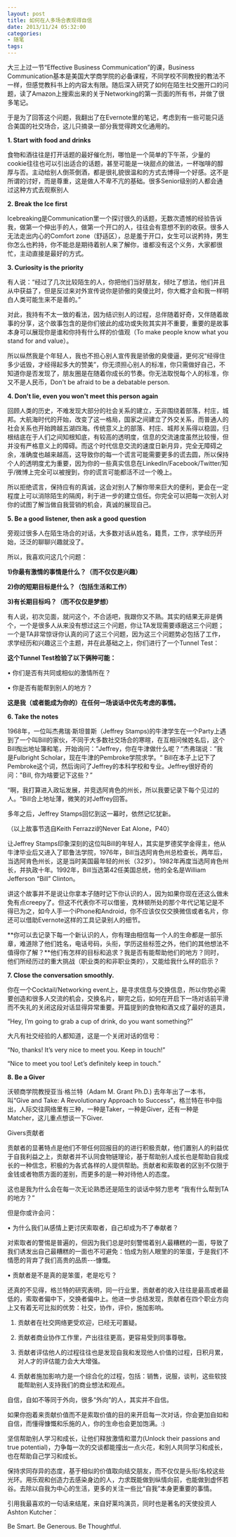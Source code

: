 ```yaml
---
layout: post
title: 如何在人多场合表现得自信
date: 2013/11/24 05:32:00
categories: 
- 随笔
tags: 
---
```


大三上过一节“Effective Business Communication”的课，Business Communication基本是美国大学商学院的必备课程，不同学校不同教授的教法不一样，但感觉教科书上的内容太有限。随后深入研究了如何在陌生社交圈开口的问题，读了Amazon上搜索出来的关于Networking的第一页面的所有书，并做了很多笔记。  

于是为了回答这个问题，我翻出了在Evernote里的笔记，考虑到有一些可能只适合美国的社交场合，这儿只摘录一部分我觉得跨文化通用的。  

**1. Start with food and drinks**  

食物和酒往往是打开话题的最好催化剂，哪怕是一个简单的下午茶，少量的cookie往往也可以引出适合的话题，甚至可能是一块甜点的做法，一杯咖啡的醇厚与否。主动给别人倒茶倒酒，都是很礼貌很温和的方式去博得一个好感。这不是所谓的讨好，而是尊重，这是做人不卑不亢的基础。很多Senior级别的人都会通过这种方式去观察别人  

**2. Break the Ice first**  

Icebreaking是Communication里一个探讨很久的话题，无数次遗憾的经验告诉我，做第一个伸出手的人，做第一个开口的人，往往会有意想不到的收获。很多人无法走出内心的Comfort zone（舒适区），总是羞于开口，女生可以说矜持，男生你怎么也矜持，你不能总是期待着别人来了解你，谁都没有这个义务，大家都很忙，主动直接是最好的方式。  

**3. Curiosity is the priority**  

有人说：“经过了几次比较陌生的人，你把他们当好朋友，倾吐了想法，他们并且从中获益了，但是反过来对外宣传说你是骄傲的臭傻比时，你大概才会和我一样明白人类可能生来不是善的。”  

对此，我持有不太一致的看法，因为结识别人的过程，总伴随着好奇，又伴随着故事的分享，这个故事包含的是你们彼此的成功或失败其实并不重要，重要的是故事本身可以展现你是谁和你持有什么样的价值观（To make people know what you stand for and value）。  

所以纵然我是个年轻人，我也不担心别人宣传我是骄傲的臭傻逼，更何况“经得住多少诋毁，才经得起多大的赞美”，你无须担心别人的标准，你只需做好自己，不知道你是否发现了，朋友圈是在随着你成长的节奏。你无法取悦每个人的标准，你又不是人民币，Don't be afraid to be a debatable person.  

**4. Don't lie, even you won't meet this person again**  

回顾人类的历史，不难发现大部分的社会关系的建立，无非围绕着部落，村庄，城邦。大航海时代的开始，改变了这一格局，国家之间建立了外交关系，而普通人的社会关系也开始跨越五湖四海。传统意义上的部落、村庄、城邦关系得以稳固，归根结底在于人们之间知根知底，有较高的透明度，信息的交流速度虽然比较慢，但并没有严格意义上的障碍。而这个时代信息交流的速度日新月异，完全无障碍之余，准确度也越来越高，这导致你的每一个谎言可能需要更多的谎去圆，所以保持个人的透明度尤为重要，因为你的一些真实信息在LinkedIn/Facebook/Twitter/知乎/微博上完全可以被搜到，你的谎言可能都活不过一个晚上。  

所以拒绝谎言，保持应有的真诚，这会对别人了解你带来巨大的便利，更会在一定程度上可以消除陌生的隔阂，利于进一步的建立信任。你完全可以把每一次别人对你的试图了解当做自我营销的机会，真诚的展现自己。  

**5. Be a good listener, then ask a good question**  

旁观过很多人在陌生场合的对话，大多数对话从姓名，籍贯，工作，求学经历开始，泛泛的聊聊兴趣就没了。  

所以，我喜欢问这几个问题：  

**1)你最有激情的事情是什么？（而不仅仅是兴趣）**  

**2)你的短期目标是什么？（包括生活和工作）**  

**3)有长期目标吗？（而不仅仅是梦想）**  

有人说，初次见面，就问这个，不合适吧，我跟你又不熟。其实的结果无非是俩个，一个是很多人从来没有想过这三个问题，你让TA发现需要琢磨这三个问题；一个是TA非常惊讶你认真的问了这三个问题，因为这三个问题势必包括了工作，求学经历和兴趣这三个主题，并在此基础之上，你们进行了一个Tunnel Test：  

**这个Tunnel Test检验了以下俩种可能：**  

• 你们是否有共同或相似的激情所在？  

• 你是否有能帮到别人的地方？  

**这是我（或者能成为你的）在任何一场谈话中优先考虑的事情。**  

**6. Take the notes**  

1968年，一位叫杰弗瑞·斯坦普斯（Jeffrey Stamps)的牛津学生在一个Party上遇到了一个叫Bill的家伙，不同于大多数社交场合的寒暄，在互相问候姓名后，这个Bill掏出地址簿和笔，开始询问：”Jeffrey，你在牛津做什么呢？“杰弗瑞说：”我是Fulbright Scholar，现在牛津的Pembroke学院求学。“ Bill在本子上记下了Pembroke这个词，然后询问了Jeffrey的本科学校和专业。Jeffrey很好奇的问："Bill, 你为啥要记下这些？”  

“啊，我打算进入政坛发展，并竞选阿肯色的州长，所以我要记录下每个见过的人。“Bill合上地址薄，微笑的对Jeffrey回答。  

多年之后，Jeffrey Stamps回忆到这一幕时，依然记忆犹新。  

（以上故事节选自Keith Ferrazzi的Never Eat Alone，P40）  

让Jeffrey Stamps印象深刻的这位叫Bill的年轻人，其实是罗德奖学金得主，他从牛津毕业后又进入了耶鲁法学院，1976年，Bill当选阿肯色州总检查长，两年后，当选阿肯色州长，这是当时美国最年轻的州长（32岁）。1982年再度当选阿肯色州长，并执政十年。1992年，Bill当选第42任美国总统，他的全名是William Jefferson “Bill” Clinton。  

讲这个故事并不是说让你拿本子随时记下你认识的人，因为如果你现在还这么做未免有点creepy了。但这不代表你不可以借鉴，克林顿所处的那个年代记笔记是不得已为之，如今人手一个iPhone和Android，你不应该仅仅交换微信或者名片，你还可以借助Evernote这样的工具记录别人的细节。  

**你可以去记录下每一个新认识的人，你有理由相信每一个人的生命都是一部乐章，难道除了他们姓名，电话号码，头衔，学历这些标签之外，他们的其他想法不值得你了解？**他们有怎样的目标和追求？我是否有能帮助他们的地方？同时，他们所经历过的重大挑战（职业类的和非职业类的），又能给我什么样的启示？  

**7. Close the conversation smoothly.**  

你在一个Cocktail/Networking event上，是寻求信息与交换信息，所以你势必需要创造和很多人交流的机会，交换名片，聊完之后，如何在开启下一场对话前平滑而不失礼的关闭这段对话显得异常重要。开篇提到的食物和酒又成了最好的道具，  

“Hey, I’m going to grab a cup of drink, do you want something?”  

大凡有社交经验的人都知道，这是一个关闭对话的信号：  

“No, thanks! It’s very nice to meet you. Keep in touch!”  

“Nice to meet you too! Let’s definitely keep in touch.”  

**8. Be a Giver**  

沃顿商学院教授亚当·格兰特（Adam M. Grant Ph.D.) 去年年出了一本书，叫“Give and Take: A Revolutionary Approach to Success”，格兰特在书中指出，人际交往网络里有三种，一种是Taker，一种是Giver，还有一种是Matcher，这儿重点想谈一下Giver.  

Givers贡献者  

贡献者的显著特点是他们不带任何回报目的的进行积极贡献，他们置别人的利益优于自我利益之上，贡献者并不认同食物链理论，基于帮助别人成长也是帮助自我成长的一种信念，积极的为各式各样的人提供帮助。贡献者和索取者的区别不仅限于金钱或者物质方面的差别，而更多的是一种对待他人的态度。  

这也是我为什么会在每一次无论熟悉还是陌生的谈话中努力思考 “我有什么帮到TA的地方？”  

但是你或许会问：  

• 为什么我们从感情上更讨厌索取者，自己却成为不了奉献者？  

对索取者的警惕是普遍的，但因为我们总是时刻警惕着别人最糟糕的一面，导致了我们诱发出自己最糟糕的一面也不可避免：怕成为别人眼里的的笨蛋，于是我们不情愿的背弃了我们高贵的品质---慷慨。  

• 贡献者是不是真的是笨蛋，老是吃亏？  

还真的不见得，格兰特的研究表明，同一行业里，贡献者的收入往往是最高或者最低的，索取者偏中下，交换者偏中上。他进一步总结发现，贡献者在四个职业方向上又有着无可比拟的优势：社交，协作，评价，施加影响。  

1. 贡献者在社交网络更受欢迎，已经无可置疑。  

2. 贡献者商业协作工作里，产出往往更高，更容易受到同事尊敬。  

3. 贡献者评估他人的过程往往也是发现自我和发现他人价值的过程，日积月累，对人才的评估能力会大大增强。  

4. 贡献者施加影响力是一个综合化的过程，包括：销售，说服，谈判，这些软技能帮助别人支持我们的商业想法和观点。  

自信，自如不等同于外向，很多“外向”的人，其实并不自信。  

如果你抱着来贡献价值而不是索取价值的目的来开启每一次对话，你会更加自如和自信，而懂得慷慨和乐施的人，你的生命也会更加饱满。:)  

坚信帮助别人学习和成长，让他们释放激情和潜力(Unlock their passions and true potential)，力争每一次的交谈都能撞出一点火花，和别人共同学习和成长，也在帮助自己学习和成长。  

保持求同存异的态度，基于相似的价值取向结交朋友，而不仅仅是头衔/名校这些光环。用乐观和创造力去感染身边的人，力求既能做到纵情向前，也能做到虚怀若谷。去除以自我为中心的生活，更多的关注一些比“自我”本身更重要的事情。  

引用我最喜欢的一句话来结尾，来自好莱坞演员，同时也是著名的天使投资人Ashton Kutcher：  

Be Smart. Be Generous. Be Thoughtful.  

